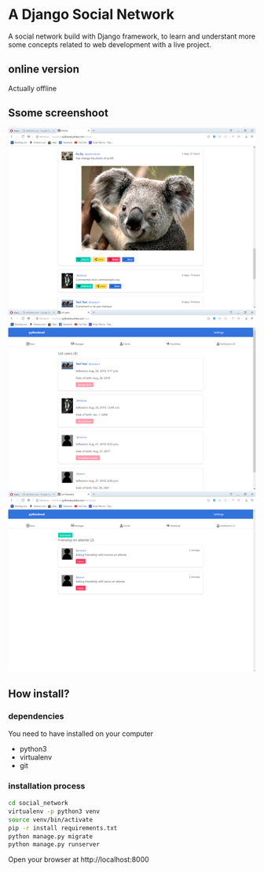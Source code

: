 # A Django Social Network

A social network build with Django framework, to learn and understant more some concepts related to web development with a live project.

## online version
Actually offline

## Ssome screenshoot

![Image](https://github.com/pythonbrad/social_network/blob/master/a.png)
![Image](https://github.com/pythonbrad/social_network/blob/master/b.png)
![Image](https://github.com/pythonbrad/social_network/blob/master/c.png)

## How install?

### dependencies
You need to have installed on your computer 

* python3
* virtualenv
* git

### installation process

```bash
cd social_network
virtualenv -p python3 venv
source venv/bin/activate
pip -r install requirements.txt
python manage.py migrate
python manage.py runserver
```

Open your browser at http://localhost:8000
